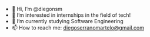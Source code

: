 - 👋 Hi, I’m @diegonsm
- 👀 I’m interested in internships in the field of tech!
- 🌱 I’m currently studying Software Engineering
- 📫 How to reach me: diegoserranomartelo@gmail.com

<!---
diegonsm/diegonsm is a ✨ special ✨ repository because its `README.md` (this file) appears on your GitHub profile.
You can click the Preview link to take a look at your changes.
--->
